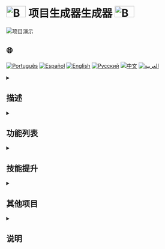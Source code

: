 # <img src="https://cdn-icons-png.flaticon.com/128/5701/5701867.png" alt="Beginner Logo" width="52" height="30" /> 项目生成器生成器 <img src="https://cdn-icons-png.flaticon.com/128/5701/5701867.png" alt="Beginner Logo" width="52" height="30" />

![项目演示](./gifs/Memegenerator.gif)

## 🌐 
[![Português](https://img.shields.io/badge/Português-green)](https://github.com/SamuelRocha91/memeGenerator/blob/main/README.md) 
[![Español](https://img.shields.io/badge/Español-yellow)](https://github.com/SamuelRocha91/memeGenerator/blob/main/README_es.md) 
[![English](https://img.shields.io/badge/English-blue)](https://github.com/SamuelRocha91/memeGenerator/blob/main/README_en.md) 
[![Русский](https://img.shields.io/badge/Русский-lightgrey)](https://github.com/SamuelRocha91/memeGenerator/blob/main/README_ru.md) 
[![中文](https://img.shields.io/badge/中文-red)](https://github.com/SamuelRocha91/memeGenerator/blob/main/README_ch.md) 
[![العربية](https://img.shields.io/badge/العربية-orange)](https://github.com/SamuelRocha91/memeGenerator/blob/main/README_ar.md)

<details>
  <summary><h2>描述</h2></summary>
  这是一个附加项目，在 **Trybe** 的 **网页开发** 课程的 **基础** 模块中开发。主要目的是应用和巩固 **JavaScript**、**CSS** 和 **HTML** 的概念，以创建一个简单的生成器生成器。该项目涉及对 `script.js`、`index.html` 和 `style.css` 文件的操作。
</details>

<details>
  <summary><h2>功能列表</h2></summary>
  该应用程序允许：
  - **加载图像**：从您的设备选择图像或使用建议的图像。
  - **添加文本**：在图像上插入自定义文本。
  - **添加彩色边框**：选择颜色为 meme 添加边框。
  - **生成 meme**：组合上述选项以创建所需的 meme。
</details>

<details>
  <summary><h2>技能提升</h2></summary>
  在开发这个项目的过程中，提升了以下技能：
  1. 在 **DOM** 中操作元素。
  2. 在真实环境中应用 **编程逻辑**。
  3. 使用 **循环** 处理数据。
  4. 实现 **条件** 进行流程控制。
  5. 创建和使用 **函数** 以实现模块化和代码重用。
</details>

<details>
  <summary><h2>其他项目</h2></summary>
  这是我在作为开发者初期开发的其他项目：
  - 🖥️ [二进制转换器](https://github.com/SamuelRocha91/Bin2Dec/blob/main/README_ch.md)
  - 🎨 [像素艺术](https://github.com/SamuelRocha91/PixelsArt/blob/main/README_ch.md)
  - 📝 [待办事项列表](https://github.com/SamuelRocha91/TodoList/blob/main/README_ch.md)
  - 🧮 [计算器](https://github.com/SamuelRocha91/calculator/blob/main/README_ch.md)
  - 🪐 [星球大战行星](https://github.com/SamuelRocha91/javascriptStarWarsPlanets/blob/main/README_ch.md)
</details>

<details>
  <summary><h2>说明</h2></summary>
  1. 克隆此存储库：
     ```bash
     git clone https://github.com/SamuelRocha91/memeGenerator.git
     ```
  2. 导航到项目目录：
     ```bash
     cd memeGenerator
     ```
  3. 在您的浏览器中打开 `index.html` 文件。
</details>
